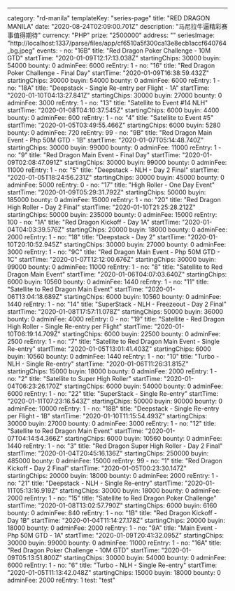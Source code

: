 ---
  category: "rd-manila"
  templateKey: "series-page"
  title: "RED DRAGON MANILA"
  date: "2020-08-24T02:09:00.701Z"
  description: "马尼拉牛逼精彩赛事值得期待"
  currency: "PHP"
  prize: "2500000"
  address: ""
  seriesImage: "http://localhost:1337/parse/files/app/cf6510a5f300ca13e8ecb1accf640764_bg.jpeg"
  events: 
    - 
      no: "16B"
      title: "Red Dragon Poker Challenge - 10M GTD"
      startTime: "2020-01-09T12:17:13.038Z"
      startingChips: 30000
      buyin: 54000
      bounty: 0
      adminFee: 6000
      reEntry: 1
    - 
      no: "16"
      title: "Red Dragon Poker Challenge - Final Day"
      startTime: "2020-01-09T16:38:59.432Z"
      startingChips: 30000
      buyin: 54000
      bounty: 0
      adminFee: 6000
      reEntry: 1
    - 
      no: "18A"
      title: "Deepstack - Single Re-entry per Flight - 1A"
      startTime: "2020-01-10T04:13:27.841Z"
      startingChips: 30000
      buyin: 27000
      bounty: 0
      adminFee: 3000
      reEntry: 1
    - 
      no: "13"
      title: "Satellite to Event #14 NLH"
      startTime: "2020-01-08T04:10:37.545Z"
      startingChips: 6000
      buyin: 4400
      bounty: 0
      adminFee: 600
      reEntry: 1
    - 
      no: "4"
      title: "Satellite to Event #5"
      startTime: "2020-01-05T03:49:55.466Z"
      startingChips: 6000
      buyin: 5280
      bounty: 0
      adminFee: 720
      reEntry: 99
    - 
      no: "9B"
      title: "Red Dragon Main Event - Php 50M GTD - 1B"
      startTime: "2020-01-07T05:14:48.740Z"
      startingChips: 30000
      buyin: 99000
      bounty: 0
      adminFee: 11000
      reEntry: 1
    - 
      no: "9"
      title: "Red Dragon Main Event - Final Day"
      startTime: "2020-01-09T02:08:47.091Z"
      startingChips: 30000
      buyin: 99000
      bounty: 0
      adminFee: 11000
      reEntry: 1
    - 
      no: "5"
      title: "Deepstack - NLH - Day 2 Final"
      startTime: "2020-01-05T18:24:56.231Z"
      startingChips: 30000
      buyin: 45000
      bounty: 0
      adminFee: 5000
      reEntry: 0
    - 
      no: "17"
      title: "High Roller - One Day Event"
      startTime: "2020-01-09T05:29:31.792Z"
      startingChips: 50000
      buyin: 185000
      bounty: 0
      adminFee: 15000
      reEntry: 1
    - 
      no: "20"
      title: "Red Dragon High Roller - Day 2 Final"
      startTime: "2020-01-10T21:25:28.212Z"
      startingChips: 50000
      buyin: 235000
      bounty: 0
      adminFee: 15000
      reEntry: 100
    - 
      no: "1A"
      title: "Red Dragon Kickoff - Day 1A"
      startTime: "2020-01-04T04:03:39.576Z"
      startingChips: 20000
      buyin: 18000
      bounty: 0
      adminFee: 2000
      reEntry: 1
    - 
      no: "18"
      title: "Deepstack - Day 2"
      startTime: "2020-01-10T20:10:52.945Z"
      startingChips: 30000
      buyin: 27000
      bounty: 0
      adminFee: 3000
      reEntry: 1
    - 
      no: "9C"
      title: "Red Dragon Main Event - Php 50M GTD - 1C"
      startTime: "2020-01-07T12:12:00.676Z"
      startingChips: 30000
      buyin: 99000
      bounty: 0
      adminFee: 11000
      reEntry: 1
    - 
      no: "8"
      title: "Satellite to Red Dragon Main Event"
      startTime: "2020-01-06T04:07:03.640Z"
      startingChips: 6000
      buyin: 10560
      bounty: 0
      adminFee: 1440
      reEntry: 1
    - 
      no: "11"
      title: "Satellite to Red Dragon Main Event"
      startTime: "2020-01-06T13:04:18.689Z"
      startingChips: 6000
      buyin: 10560
      bounty: 0
      adminFee: 1440
      reEntry: 1
    - 
      no: "14"
      title: "SuperStack - NLH - Freezeout - Day 2 Final"
      startTime: "2020-01-08T17:57:11.078Z"
      startingChips: 50000
      buyin: 36000
      bounty: 0
      adminFee: 4000
      reEntry: 0
    - 
      no: "19"
      title: "Satellite - Red Dragon High Roller - Single Re-entry per Flight"
      startTime: "2020-01-10T06:19:14.709Z"
      startingChips: 6000
      buyin: 22500
      bounty: 0
      adminFee: 2500
      reEntry: 1
    - 
      no: "7"
      title: "Satellite to Red Dragon Main Event - Single Re-entry"
      startTime: "2020-01-05T13:01:41.403Z"
      startingChips: 6000
      buyin: 10560
      bounty: 0
      adminFee: 1440
      reEntry: 1
    - 
      no: "10"
      title: "Turbo - NLH - Single Re-entry"
      startTime: "2020-01-06T11:26:31.815Z"
      startingChips: 15000
      buyin: 18000
      bounty: 0
      adminFee: 2000
      reEntry: 1
    - 
      no: "2"
      title: "Satellite to Super High Roller"
      startTime: "2020-01-04T06:23:26.170Z"
      startingChips: 6000
      buyin: 54000
      bounty: 0
      adminFee: 6000
      reEntry: 1
    - 
      no: "22"
      title: "SuperStack - Single Re-entry"
      startTime: "2020-01-11T07:23:16.543Z"
      startingChips: 50000
      buyin: 90000
      bounty: 0
      adminFee: 10000
      reEntry: 1
    - 
      no: "18B"
      title: "Deepstack - Single Re-entry per Flight - 1B"
      startTime: "2020-01-10T11:15:54.493Z"
      startingChips: 30000
      buyin: 27000
      bounty: 0
      adminFee: 3000
      reEntry: 1
    - 
      no: "12"
      title: "Satellite to Red Dragon Main Event"
      startTime: "2020-01-07T04:14:54.366Z"
      startingChips: 6000
      buyin: 10560
      bounty: 0
      adminFee: 1440
      reEntry: 1
    - 
      no: "3"
      title: "Red Dragon Super High Roller - Day 2 Final"
      startTime: "2020-01-04T20:45:16.136Z"
      startingChips: 250000
      buyin: 485000
      bounty: 0
      adminFee: 15000
      reEntry: 99
    - 
      no: "1"
      title: "Red Dragon Kickoff - Day 2 Final"
      startTime: "2020-01-05T00:23:30.147Z"
      startingChips: 20000
      buyin: 18000
      bounty: 0
      adminFee: 2000
      reEntry: 1
    - 
      no: "21"
      title: "Deepstack - NLH - Single Re-entry"
      startTime: "2020-01-11T05:13:16.919Z"
      startingChips: 30000
      buyin: 18000
      bounty: 0
      adminFee: 2000
      reEntry: 1
    - 
      no: "15"
      title: "Satellite to Red Dragon Poker Challenge"
      startTime: "2020-01-08T13:02:57.790Z"
      startingChips: 6000
      buyin: 6160
      bounty: 0
      adminFee: 840
      reEntry: 1
    - 
      no: "1B"
      title: "Red Dragon Kickoff - Day 1B"
      startTime: "2020-01-04T11:14:27.178Z"
      startingChips: 20000
      buyin: 18000
      bounty: 0
      adminFee: 2000
      reEntry: 1
    - 
      no: "9A"
      title: "Main Event - Php 50M GTD - 1A"
      startTime: "2020-01-09T20:41:32.095Z"
      startingChips: 30000
      buyin: 99000
      bounty: 0
      adminFee: 11000
      reEntry: 1
    - 
      no: "16A"
      title: "Red Dragon Poker Challenge - 10M GTD"
      startTime: "2020-01-09T05:13:51.800Z"
      startingChips: 30000
      buyin: 54000
      bounty: 0
      adminFee: 6000
      reEntry: 1
    - 
      no: "6"
      title: "Turbo - NLH - Single Re-entry"
      startTime: "2020-01-05T11:13:42.048Z"
      startingChips: 15000
      buyin: 18000
      bounty: 0
      adminFee: 2000
      reEntry: 1
  test: "test"
